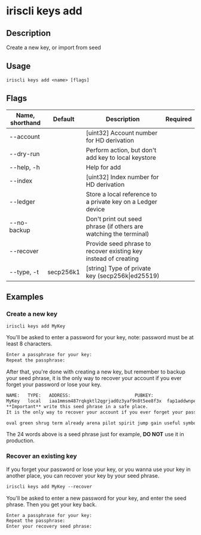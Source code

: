 # iriscli keys add

## Description

Create a new key, or import from seed

## Usage

```
iriscli keys add <name> [flags]
```

## Flags

| Name, shorthand | Default   | Description                                                       | Required |
| --------------- | --------- | ----------------------------------------------------------------- | -------- |
| --account       |           | [uint32] Account number for HD derivation                         |          |
| --dry-run       |           | Perform action, but don't add key to local keystore               |          |
| --help, -h      |           | Help for add                                                      |          |
| --index         |           | [uint32] Index number for HD derivation                           |          |
| --ledger        |           | Store a local reference to a private key on a Ledger device       |          |
| --no-backup     |           | Don't print out seed phrase (if others are watching the terminal) |          |
| --recover       |           | Provide seed phrase to recover existing key instead of creating   |          |
| --type, -t      | secp256k1 | [string] Type of private key (secp256k\|ed25519)                  |          |

## Examples

### Create a new key

```shell
iriscli keys add MyKey
```

You'll be asked to enter a password for your key, note: password must be at least 8 characters.

```txt
Enter a passphrase for your key:
Repeat the passphrase:
```

After that, you're done with creating a new key, but remember to backup your seed phrase, it is the only way to recover your account if you ever forget your password or lose your key.

```txt
NAME:	TYPE:	ADDRESS:						PUBKEY:
MyKey	local	iaa1mmsm487rqkgktl2qgrjad0z3yaf9n8t5ee8f3x	fap1addwnpepq2g0u7cnxp5ew0yhqep8j4rth5ugq8ky7gjmunk8tkpze95ss23ak4svkjq
**Important** write this seed phrase in a safe place.
It is the only way to recover your account if you ever forget your password.

oval green shrug term already arena pilot spirit jump gain useful symbol hover grid item concert kiss zero bleak farm capable peanut snack basket
```

The 24 words above is a seed phrase just for example, **DO NOT** use it in production.

### Recover an existing key

If you forget your password or lose your key, or you wanna use your key in another place, you can recover your key by your seed phrase.

```txt
iriscli keys add MyKey --recover
```

You'll be asked to enter a new password for your key, and enter the seed phrase. Then you get your key back.

```txt
Enter a passphrase for your key:
Repeat the passphrase:
Enter your recovery seed phrase:
```

